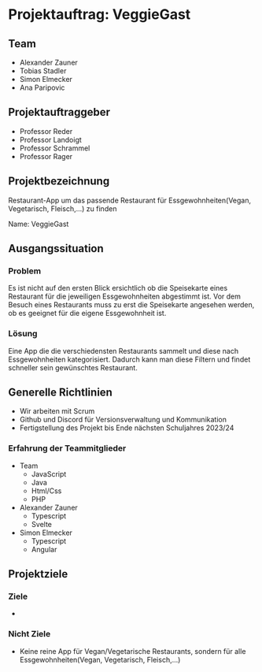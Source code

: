 # Projektauftrag: VeggieGast
## Team
- Alexander Zauner
- Tobias Stadler
- Simon Elmecker
- Ana Paripovic

## Projektauftraggeber
- Professor Reder
- Professor Landoigt
- Professor Schrammel
- Professor Rager

## Projektbezeichnung
Restaurant-App um das passende Restaurant für Essgewohnheiten(Vegan, Vegetarisch, Fleisch,...) zu finden

Name: VeggieGast

## Ausgangssituation
### Problem
Es ist nicht auf den ersten Blick ersichtlich ob die Speisekarte eines Restaurant für die jeweiligen Essgewohnheiten abgestimmt ist.
Vor dem Besuch eines Restaurants muss zu erst die Speisekarte angesehen werden, ob es geeignet für die eigene Essgewohnheit ist.

### Lösung
Eine App die die verschiedensten Restaurants sammelt und diese nach Essgewohnheiten kategorisiert. Dadurch kann man diese Filtern und findet schneller sein gewünschtes Restaurant.

## Generelle Richtlinien
- Wir arbeiten mit Scrum
- Github und Discord für Versionsverwaltung und Kommunikation
- Fertigstellung des Projekt bis Ende nächsten Schuljahres 2023/24

### Erfahrung der Teammitglieder
- Team
  - JavaScript
  - Java
  - Html/Css
  - PHP
- Alexander Zauner
  - Typescript
  - Svelte
- Simon Elmecker
  - Typescript
  - Angular

## Projektziele
### Ziele
- 

### Nicht Ziele
- Keine reine App für Vegan/Vegetarische Restaurants, sondern für alle Essgewohnheiten(Vegan, Vegetarisch, Fleisch,...)
